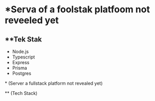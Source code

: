 # \*Serva of a foolstak platfoom not reveeled yet

## \*\*Tek Stak

- Node.js
- Typescript
- Express
- Prisma
- Postgres

\* (Server a fullstack platform not revealed yet)

\*\* (Tech Stack)
